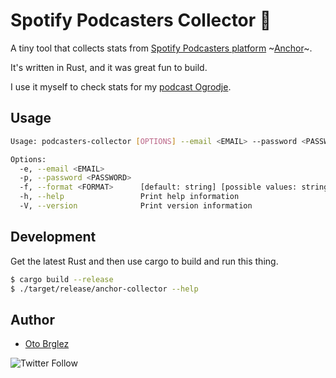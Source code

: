 # Spotify Podcasters Collector 🦀

A tiny tool that collects stats from [Spotify Podcasters platform](https://podcasters.spotify.com/) ~[Anchor](https://anchor.fm/)~.

It's written in Rust, and it was great fun to build.

I use it myself to check stats for my [podcast Ogrodje](https://anchor.fm/ogrodje).

## Usage

```bash
Usage: podcasters-collector [OPTIONS] --email <EMAIL> --password <PASSWORD>

Options:
  -e, --email <EMAIL>
  -p, --password <PASSWORD>
  -f, --format <FORMAT>      [default: string] [possible values: string, json, csv]
  -h, --help                 Print help information
  -V, --version              Print version information
```

## Development

Get the latest Rust and then use cargo to build and run this thing.

```bash
$ cargo build --release
$ ./target/release/anchor-collector --help
```

## Author

- [Oto Brglez](https://github.com/otobrglez)

![Twitter Follow](https://img.shields.io/twitter/follow/otobrglez?style=social)
